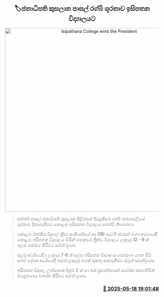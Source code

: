 <p align='center'><b><h2 align='center' title='Isipathana College wins the President's Cup School Rugby Championship'>🏷ජනාධිපති කුසලාන පාසල් රග්බි ශූරතාව ඉසිපතන විද්‍යාලය​ට</h2></b></p>
<p align='center'><img src='https://helakuru.sgp1.cdn.digitaloceanspaces.com/esana/images/lib/rugby-0.jpg' width='600' alt='Isipathana College wins the President's Cup School Rugby Championship'></p>

> අන්තර් පාසල් ජනාධිපති කුසලාන පිළිමළුන් පිටුදැකීමේ රග්බි තරගාවලියේ ශූරතාව දිනාගැනීමට කොළඹ ඉසිපතන විද්‍යාලය සමත්වී තිබෙනවා.

> කොළඹ රාජකීය විදුහල් ක්‍රීඩා සංකීර්ණයේ අද (18) පැවති අවසන් මහා තරගයේදී කොළඹ ඉසිපතන විද්‍යාලය විසින් මහනුවර ත්‍රිත්ව විද්‍යාලය ලකුණු 12 - 9 ක් ලෙස පරාජය කිරීමට සමත් වුණා.

> පළමු අර්ධයේදී ​ද ලකුණු 7-6 ක් ලෙස ඉසිපතන විද්‍යාලය පෙරමුණ ගෙන සිටි අතර දෙවන අර්ධයේදී තවත් ලකුණු පහක් එකතු කරගැනීමට ඔවුන් සමත්වුණා.

> ඉසිපතන විදුහල උත්සාහක දිනුම් 2 ක් හා එක් ප්‍රවර්තනයක් සාර්ථක කරගනිමින් ජයග්‍රහණය වාර්තා කිරීමට සමත් වුණා.



<h3 align='right'><a href='https://www.helakuru.lk/esana/p/110195/'>📅 2025-05-18 19:01:48</a></h3>
